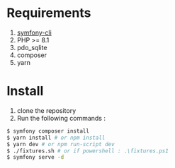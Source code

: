 Requirements
============

1. [symfony-cli](https://symfony.com/download)
2. PHP >= 8.1
3. pdo_sqlite
4. composer
5. yarn

Install
=======

1. clone the repository
2. Run the following commands :

```bash
$ symfony composer install
$ yarn install # or npm install
$ yarn dev # or npm run-script dev
$ ./fixtures.sh # or if powershell : .\fixtures.ps1
$ symfony serve -d 
```
